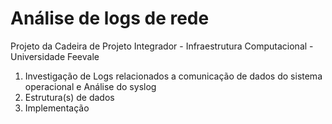# Análise de logs de rede
Projeto da Cadeira de Projeto Integrador - Infraestrutura Computacional - Universidade Feevale

1. Investigação de Logs relacionados a comunicação de dados do sistema operacional e Análise do syslog
2. Estrutura(s) de dados 
3. Implementação
